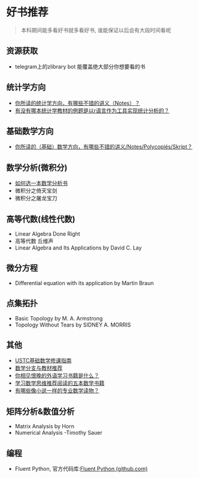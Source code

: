 # 好书推荐

> 本科期间能多看好书就多看好书, 谁能保证以后会有大段时间看呢

## 资源获取

- telegram上的zlibrary bot 能覆盖绝大部分你想要看的书

## 统计学方向

- [你所读的统计学方向，有哪些不错的讲义（Notes）？](https://www.zhihu.com/question/275938752)
- [有没有哪本统计学教材的例题是以r语言作为工具实现统计分析的？](https://www.zhihu.com/question/516969807/answer/2351741458)

## 基础数学方向

* [你所读的（基础）数学方向，有哪些不错的讲义/Notes/Polycopiés/Skript？](https://www.zhihu.com/question/38253477)

## 数学分析(微积分)

- [如何选一本数学分析书](https://github.com/XuankaiWang/XuankaiWang.github.io/files/analysis.pdf)
- 微积分之倚天宝剑
- 微积分之屠龙宝刀

## 高等代数(线性代数)

- Linear Algebra Done Right
- 高等代数 丘维声
- Linear Algebra and Its Applications by David C. Lay

## 微分方程

- Differential equation with its application by Martin Braun

## 点集拓扑

- Basic Topology by M. A. Armstrong
- Topology Without Tears by SIDNEY A. MORRIS

## 其他

- [USTC基础数学修课指南](https://github.com/XuankaiWang/XuankaiWang.github.io/files/ustcmathplan3.pdf)
- [数学分支与教材推荐](https://github.com/XuankaiWang/XuankaiWang.github.io/files/math.pdf)
- [你相见恨晚的外语学习书籍是什么？](https://www.zhihu.com/question/489138849/answer/2441428158)
- [学习数学思维推荐阅读的五本数学书籍 ](https://zhuanlan.zhihu.com/p/483731291)
- [有哪些像小说一样的专业数学读物？](https://www.zhihu.com/question/62158566/answer/2654179425)

## 矩阵分析&数值分析

- Matrix Analysis by Horn
- Numerical Analysis -Timothy Sauer

## 编程

- Fluent Python, 官方代码库:[Fluent Python (github.com)](https://github.com/fluentpython)
